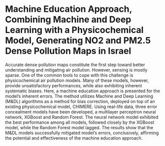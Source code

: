 # Machine Education Approach, Combining Machine and Deep Learning with a Physicochemical Model, Generating NO2 and PM2.5 Dense Pollution Maps in Israel

Accurate dense pollution maps constitute the first step toward better understanding and mitigating air pollution. However, sensing is mostly sparse. One of the common tools to cope with this challenge is physicochemical air pollution models. Many of these models, however, provide unsatisfactory performances, while also exhibiting inherent systematic biases. Here, a machine education approach is presented for the model’s inherent errors. The method utilizes Machine and Deep Learning (M&DL) algorithms as a method for bias correction, deployed on top of an existing physicochemical model, CHIMERE. Using real-life data, three error concealment models have been developed, a multilayer perceptron neural network, XGBoost and Random Forest. The neural network model exhibited the best performance among all models, followed closely by the XGBoost model, while the Random Forest model lagged. The results show that the M&DL models successfully mitigated model’s errors, conclusively, affirming the potential and effectiveness of the machine education approach.
